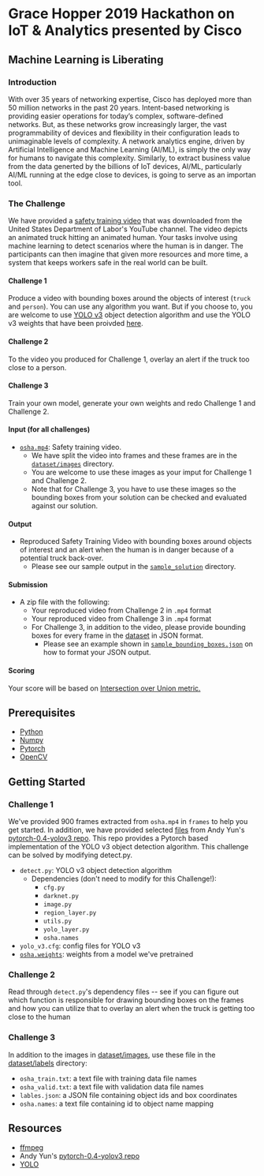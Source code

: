 # Grace Hopper 2019 Hackathon on IoT & Analytics presented by Cisco #

## Machine Learning is Liberating ##

### Introduction ###
With over 35 years of networking expertise, Cisco has deployed more than 50 million networks in the past 20 years. Intent-based networking is providing easier operations for today’s complex, software-defined networks. But, as these networks grow increasingly larger, the vast programmability of devices and flexibility in their configuration leads to unimaginable levels of complexity. A network analytics engine, driven by Artificial Intelligence and Machine Learning (AI/ML), is simply the only way for humans to navigate this complexity. Similarly, to extract business value from the data generted by the billions of IoT devices, AI/ML, particularly AI/ML running at the edge close to devices, is going to serve as an importan tool.

### The Challenge ###
We have provided a [safety training video](https://www.youtube.com/watch?v=_o0T9G40Ehc) that was downloaded from the United States Department of Labor's YouTube channel. The video depicts an animated truck hitting an animated human. Your tasks involve using machine learning to detect scenarios where the human is in danger. The participants can then imagine that given more resources and more time, a system that keeps workers safe in the real world can be built.

#### Challenge 1 ####
Produce a video with bounding boxes around the objects of interest (`truck` and `person`). You can use any algorithm you want. But if you choose to, you are welcome to use [YOLO v3](https://pjreddie.com/darknet/yolo/) object detection algorithm and use the YOLO v3 weights that have been proivded [here](https://www.dropbox.com/s/b1x09r9hp9z7kap/osha.weights?dl=0).

#### Challenge 2 ####
To the video you produced for Challenge 1, overlay an alert if the truck too close to a person.

#### Challenge 3 ####
Train your own model, generate your own weights and redo Challenge 1 and Challenge 2.

#### Input (for all challenges) ####
* [`osha.mp4`](https://github.com/chelseacc/cisco-ghc-hackathon/blob/master/dataset/video/osha.mp4): Safety training video.
  * We have split the video into frames and these frames are in the [`dataset/images`](https://github.com/chelseacc/cisco-ghc-hackathon/tree/master/dataset/images) directory.
  * You are welcome to use these images as your imput for Challenge 1 and Challenge 2.
  * Note that for Challenge 3, you have to use these images so the bounding boxes from your solution can be checked and evaluated against our solution.

#### Output ####
* Reproduced Safety Training Video with bounding boxes around objects of interest and an alert when the human is in danger because of a potential truck back-over.
  * Please see our sample output in the [`sample_solution`](https://github.com/chelseacc/cisco-ghc-hackathon/tree/master/sample_solution) directory.

#### Submission ####
* A zip file with the following:
  * Your reproduced video from Challenge 2 in `.mp4` format
  * Your reproduced video from Challenge 3 in `.mp4` format 
  * For Challenge 3, in addition to the video, please provide bounding boxes for every frame in the [dataset](https://github.com/chelseacc/cisco-ghc-hackathon/tree/master/dataset/images) in JSON format.
    * Please see an example shown in [`sample_bounding_boxes.json`](https://github.com/chelseacc/cisco-ghc-hackathon/blob/master/sample_solution/sample_bounding_boxes.json) on how to format your JSON output.

#### Scoring ####
Your score will be based on [Intersection over Union metric.](https://www.pyimagesearch.com/2016/11/07/intersection-over-union-iou-for-object-detection/)

## Prerequisites ##
* [Python](https://www.python.org/downloads/)
* [Numpy](https://scipy.org/install.html)
* [Pytorch](https://pytorch.org/get-started/locally/)
* [OpenCV](https://pypi.org/project/opencv-python/)

## Getting Started ##

### Challenge 1 ###

We've provided 900 frames extracted from `osha.mp4` in `frames` to help you get started. In addition, we have provided selected [files](https://github.com/chelseacc/cisco-ghc-hackathon/tree/master/challenge1and2) from Andy Yun's [pytorch-0.4-yolov3 repo](https://github.com/andy-yun/pytorch-0.4-yolov3). This repo provides a Pytorch based implementation of the YOLO v3 object detection algorithm. This challenge can be solved by modifying detect.py.
* `detect.py`: YOLO v3 object detection algorithm
	* Dependencies (don't need to modify for this Challenge!):
		* `cfg.py`
		* `darknet.py`
		* `image.py`
		* `region_layer.py`
		* `utils.py`
		* `yolo_layer.py`
		* `osha.names`
* `yolo_v3.cfg`: config files for YOLO v3
* [`osha.weights`](https://www.dropbox.com/s/b1x09r9hp9z7kap/osha.weights?dl=0): weights from a model we've pretrained

### Challenge 2 ###

Read through `detect.py`'s dependency files -- see if you can figure out which function is responsible for drawing bounding boxes on the frames and how you can utilize that to overlay an alert when the truck is getting too close to the human

### Challenge 3 ###

In addition to the images in [dataset/images](https://github.com/chelseacc/cisco-ghc-hackathon/tree/master/dataset/images), use these file in the [dataset/labels](https://github.com/chelseacc/cisco-ghc-hackathon/tree/master/dataset/labels) directory:
* `osha_train.txt`: a text file with training data file names
* `osha_valid.txt`: a text file with validation data file names
* `lables.json`: a JSON file containing object ids and box coordinates
* `osha.names`: a text file containing id to object name mapping

## Resources ##
* [ffmpeg](https://ffmpeg.org/)
* Andy Yun's [pytorch-0.4-yolov3 repo](https://github.com/andy-yun/pytorch-0.4-yolov3)
* [YOLO](https://pjreddie.com/darknet/yolo/)



